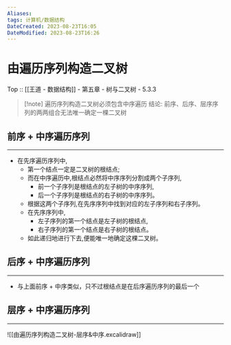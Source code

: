 ```yaml
---
Aliases: 
tags: 计算机/数据结构 
DateCreated: 2023-08-23T16:05
DateModified: 2023-08-23T16:26
---
```

# 由遍历序列构造二叉树

Top :: [[王道 - 数据结构]] - 第五章 - 树与二叉树 - 5.3.3

> [!note] 遍历序列构造二叉树必须包含中序遍历
> 结论: 前序、后序、层序序列的两两组合无法唯一确定一棵二叉树

## 前序 + 中序遍历序列
---
- 在先序遍历序列中,
	- 第一个结点一定是二叉树的根结点;
	- 而在中序遍历中,根结点必然将中序序列分割成两个子序列,
		- 前一个子序列是根结点的左子树的中序序列,
		- 后一个子序列是根结点的右子树的中序序列。
	- 根据这两个子序列,在先序序列中找到对应的左子序列和右子序列。
	- 在先序序列中,
		- 左子序列的第一个结点是左子树的根结点,
		- 右子序列的第一个结点是右子树的根结点。
	- 如此递归地进行下去,便能唯一地确定这棵二叉树。

## 后序 + 中序遍历序列
---
- 与上面前序 + 中序类似，只不过根结点是在后序遍历序列的最后一个

## 层序 + 中序遍历序列
---
![[由遍历序列构造二叉树-层序&中序.excalidraw]]
